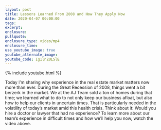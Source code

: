 ```yaml
---
layout: post
title: Lessons Learned From 2008 and How They Apply Now
date: 2020-04-07 00:00:00
tags:
excerpt:
enclosure:
pullquote:
enclosure_type: video/mp4
enclosure_time:
use_youtube_image: true
youtube_alternate_image:
youtube_code: Ig1lnZULSlE
---
```

{% include youtube.html %}

Today I’m sharing why experience in the real estate market matters now more than ever. During the Great Recession of 2008, things went a bit berzerk in the market. We at the AJ Team sold a ton of homes during that time; we learned what to do to not only keep our business afloat, but also how to help our clients in uncertain times. That is particularly needed in the volatility of today’s market amid this health crisis. Think about it: Would you hire a doctor or lawyer that had no experience? To learn more about our team’s experience in difficult times and how we’ll help you now, watch the video above.
